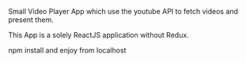 Small Video Player App which use the youtube API to fetch videos and present them.

This App is a solely ReactJS application without Redux.


npm install and enjoy from localhost
